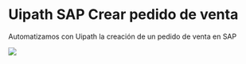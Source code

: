 # Uipath SAP Crear pedido de venta  
  
Automatizamos con Uipath la creación de un pedido de venta en SAP  
  
![](https://github.com/ignapatri/Uipath-SAP_Crear_pedido_de_venta/blob/main/Crear_pedido_de_venta.png)
